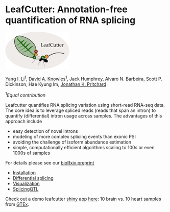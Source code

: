 # LeafCutter: Annotation-free quantification of RNA splicing

<img src="./logo.png" width="200"> 

[Yang I. Li](http://web.stanford.edu/~yangili/index.html)<sup>1</sup>, [David A. Knowles](http://cs.stanford.edu/people/davidknowles/)<sup>1</sup>, Jack Humphrey, Alvaro N. Barbeira, Scott P. Dickinson, Hae Kyung Im, [Jonathan K. Pritchard](http://web.stanford.edu/group/pritchardlab/home.html)

<sup>1</sup>*Equal contribution*

Leafcutter quantifies RNA splicing variation using short-read RNA-seq data. The core idea is to leverage spliced reads (reads that span an intron) to quantify (differential) intron usage across samples. The advantages of this approach include
* easy detection of novel introns
* modeling of more complex splicing events than exonic PSI
* avoiding the challenge of isoform abundance estimation
* simple, computationally efficient algorithms scaling to 100s or even 1000s of samples

For details please see our [bioRxiv preprint](http://www.biorxiv.org/content/early/2017/09/07/044107)

* [Installation](./articles/Installation.html)
* [Differential splicing](./articles/Installation.html)
* [Visualization](./articles/Visualization.html)
* [SplicingQTL](./articles/sQTL.html)

Check out a demo leafcutter [shiny](https://shiny.rstudio.com/) app [here](https://leafcutter.shinyapps.io/leafviz/): 10 brain vs. 10 heart samples from [GTEx](https://www.gtexportal.org/home/). 
